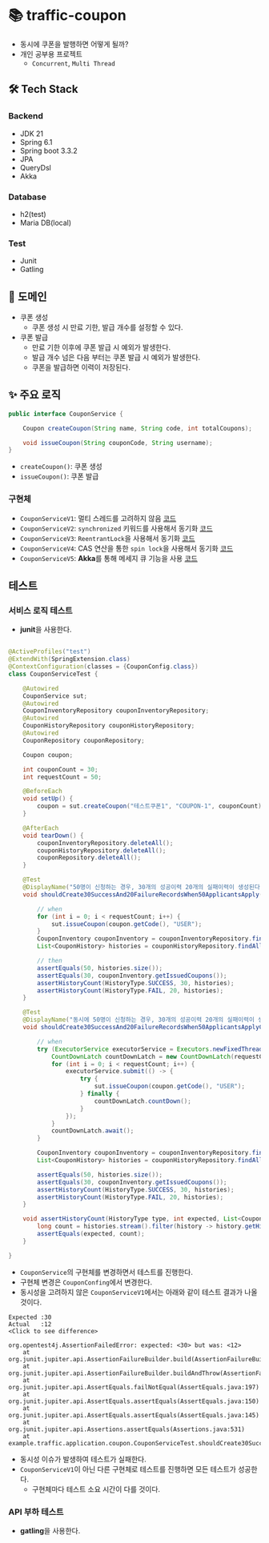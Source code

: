 # 📚 traffic-coupon

- 동시에 쿠폰을 발행하면 어떻게 될까?
- 개인 공부용 프로젝트
    - `Concurrent`, `Multi Thread`

## 🛠️ Tech Stack

### Backend

- JDK 21
- Spring 6.1
- Spring boot 3.3.2
- JPA
- QueryDsl
- Akka

### Database

- h2(test)
- Maria DB(local)

### Test

- Junit
- Gatling

## 📝 도메인

- 쿠폰 생성
    - 쿠폰 생성 시 만료 기한, 발급 개수를 설정할 수 있다.
- 쿠폰 발급
    - 만료 기한 이후에 쿠폰 발급 시 예외가 발생한다.
    - 발급 개수 넘은 다음 부터는 쿠폰 발급 시 예외가 발생한다.
    - 쿠폰을 발급하면 이력이 저장된다.

## ✨ 주요 로직

```java
public interface CouponService {

    Coupon createCoupon(String name, String code, int totalCoupons);

    void issueCoupon(String couponCode, String username);
}
```

- `createCoupon()`: 쿠폰 생성
- `issueCoupon()`: 쿠폰 발급

### 구현체

- `CouponServiceV1`: 멀티 스레드를 고려하지
  않음 [코드](https://github.com/mushroom528/traffic-coupon/blob/main/coupon-application/src/main/java/example/traffic/application/coupon/CouponServiceV1.java)
- `CouponServiceV2`: `synchronized` 키워드를 사용해서
  동기화 [코드](https://github.com/mushroom528/traffic-coupon/blob/main/coupon-application/src/main/java/example/traffic/application/coupon/CouponServiceV2.java)
- `CouponServiceV3`: `ReentrantLock`을 사용해서
  동기화 [코드](https://github.com/mushroom528/traffic-coupon/blob/main/coupon-application/src/main/java/example/traffic/application/coupon/CouponServiceV3.java)
- `CouponServiceV4`: CAS 연산을 통한 `spin lock`을 사용해서
  동기화 [코드](https://github.com/mushroom528/traffic-coupon/blob/main/coupon-application/src/main/java/example/traffic/application/coupon/CouponServiceV4.java)
- `CouponServiceV5`: **Akka**를 통해 메세지 큐 기능을
  사용 [코드](https://github.com/mushroom528/traffic-coupon/blob/main/coupon-application/src/main/java/example/traffic/application/coupon/CouponServiceV5.java)

## 테스트

### 서비스 로직 테스트

- **junit**을 사용한다.

```java

@ActiveProfiles("test")
@ExtendWith(SpringExtension.class)
@ContextConfiguration(classes = {CouponConfig.class})
class CouponServiceTest {

    @Autowired
    CouponService sut;
    @Autowired
    CouponInventoryRepository couponInventoryRepository;
    @Autowired
    CouponHistoryRepository couponHistoryRepository;
    @Autowired
    CouponRepository couponRepository;

    Coupon coupon;

    int couponCount = 30;
    int requestCount = 50;

    @BeforeEach
    void setUp() {
        coupon = sut.createCoupon("테스트쿠폰1", "COUPON-1", couponCount);
    }

    @AfterEach
    void tearDown() {
        couponInventoryRepository.deleteAll();
        couponHistoryRepository.deleteAll();
        couponRepository.deleteAll();
    }

    @Test
    @DisplayName("50명이 신청하는 경우, 30개의 성공이력 20개의 실패이력이 생성된다.")
    void shouldCreate30SuccessAnd20FailureRecordsWhen50ApplicantsApply() {

        // when
        for (int i = 0; i < requestCount; i++) {
            sut.issueCoupon(coupon.getCode(), "USER");
        }
        CouponInventory couponInventory = couponInventoryRepository.findByCouponCode(coupon.getCode()).get();
        List<CouponHistory> histories = couponHistoryRepository.findAll();

        // then
        assertEquals(50, histories.size());
        assertEquals(30, couponInventory.getIssuedCoupons());
        assertHistoryCount(HistoryType.SUCCESS, 30, histories);
        assertHistoryCount(HistoryType.FAIL, 20, histories);
    }

    @Test
    @DisplayName("동시에 50명이 신청하는 경우, 30개의 성공이력 20개의 실패이력이 생성된다.")
    void shouldCreate30SuccessAnd20FailureRecordsWhen50ApplicantsApplyConcurrently() throws InterruptedException {

        // when
        try (ExecutorService executorService = Executors.newFixedThreadPool(32)) {
            CountDownLatch countDownLatch = new CountDownLatch(requestCount);
            for (int i = 0; i < requestCount; i++) {
                executorService.submit(() -> {
                    try {
                        sut.issueCoupon(coupon.getCode(), "USER");
                    } finally {
                        countDownLatch.countDown();
                    }
                });
            }
            countDownLatch.await();
        }

        CouponInventory couponInventory = couponInventoryRepository.findByCouponCode(coupon.getCode()).get();
        List<CouponHistory> histories = couponHistoryRepository.findAll();

        assertEquals(50, histories.size());
        assertEquals(30, couponInventory.getIssuedCoupons());
        assertHistoryCount(HistoryType.SUCCESS, 30, histories);
        assertHistoryCount(HistoryType.FAIL, 20, histories);
    }

    void assertHistoryCount(HistoryType type, int expected, List<CouponHistory> histories) {
        long count = histories.stream().filter(history -> history.getHistoryType() == type).count();
        assertEquals(expected, count);
    }

}
```

- `CouponService`의 구현체를 변경하면서 테스트를 진행한다.
- 구현체 변경은 `CouponConfing`에서 변경한다.
- 동시성을 고려하지 않은 `CouponServiceV1`에서는 아래와 같이 테스트 결과가 나올 것이다.

```shell
Expected :30
Actual   :12
<Click to see difference>

org.opentest4j.AssertionFailedError: expected: <30> but was: <12>
	at org.junit.jupiter.api.AssertionFailureBuilder.build(AssertionFailureBuilder.java:151)
	at org.junit.jupiter.api.AssertionFailureBuilder.buildAndThrow(AssertionFailureBuilder.java:132)
	at org.junit.jupiter.api.AssertEquals.failNotEqual(AssertEquals.java:197)
	at org.junit.jupiter.api.AssertEquals.assertEquals(AssertEquals.java:150)
	at org.junit.jupiter.api.AssertEquals.assertEquals(AssertEquals.java:145)
	at org.junit.jupiter.api.Assertions.assertEquals(Assertions.java:531)
	at example.traffic.application.coupon.CouponServiceTest.shouldCreate30SuccessAnd20FailureRecordsWhen50ApplicantsApplyConcurrently(CouponServiceTest.java:100)
```

- 동시성 이슈가 발생하여 테스트가 실패한다.
- `CouponServiceV1`이 아닌 다른 구현체로 테스트를 진행하면 모든 테스트가 성공한다.
    - 구현체마다 테스트 소요 시간이 다를 것이다.

### API 부하 테스트

- **gatling**을 사용한다.